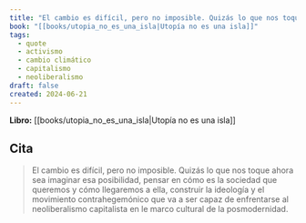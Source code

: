 ```yaml
---
title: "El cambio es difícil, pero no imposible. Quizás lo que nos toque ahora sea imagi..."
book: "[[books/utopia_no_es_una_isla|Utopía no es una isla]]"
tags:
  - quote
  - activismo
  - cambio climático
  - capitalismo
  - neoliberalismo
draft: false
created: 2024-06-21
---
```


**Libro:** [[books/utopia_no_es_una_isla|Utopía no es una isla]]

## Cita
> El cambio es difícil, pero no imposible. Quizás lo que nos toque ahora sea imaginar esa posibilidad, pensar en cómo es la sociedad que queremos y cómo llegaremos a ella, construir la ideología y el movimiento contrahegemónico que va a ser capaz de enfrentarse al neoliberalismo capitalista en le marco cultural de la posmodernidad.
